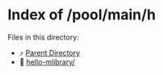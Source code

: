 
# Index of /pool/main/h
Files in this directory:
- ⤴ [Parent Directory](../)
- 📁 [hello-mlibrary/](hello-mlibrary)
